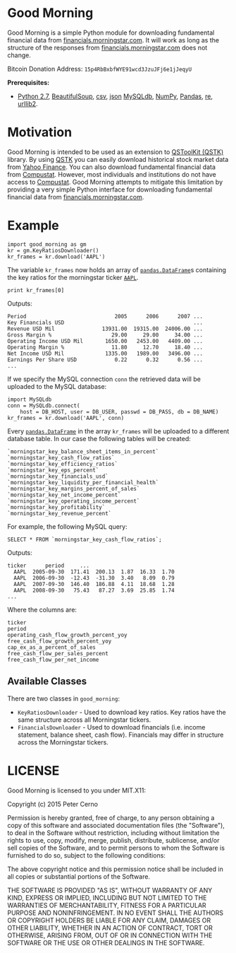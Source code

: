 
Good Morning
============

Good Morning is a simple Python module for downloading fundamental financial data from [financials.morningstar.com](http://financials.morningstar.com/). It will work as long as the structure of the responses from [financials.morningstar.com](http://financials.morningstar.com/) does not change.

Bitcoin Donation Address: `15p4RbBxbfWYE91wcd3JzuJFj6e1jJeqyU`

**Prerequisites:** 

- [Python 2.7](https://www.python.org/download/releases/2.7/), [BeautifulSoup](http://www.crummy.com/software/BeautifulSoup/bs4/doc/), [csv](https://docs.python.org/2/library/csv.html), [json](https://docs.python.org/2/library/json.html) [MySQLdb](http://sourceforge.net/projects/mysql-python/), [NumPy](http://www.numpy.org/), [Pandas](http://pandas.pydata.org/), [re](https://docs.python.org/2/library/re.html), [urllib2](https://docs.python.org/2/library/urllib2.html).

Motivation
==========

Good Morning is intended to be used as an extension to [QSToolKit (QSTK)](http://wiki.quantsoftware.org/index.php?title=QuantSoftware_ToolKit) library. By using [QSTK](http://wiki.quantsoftware.org/index.php?title=QuantSoftware_ToolKit) you can easily download historical stock market data from [Yahoo Finance](http://finance.yahoo.com/). You can also download fundamental financial data from [Compustat](https://www.capitaliq.com/home/what-we-offer/information-you-need/financials-valuation/compustat-financials.aspx). However, most individuals and institutions do not have access to [Compustat](https://www.capitaliq.com/home/what-we-offer/information-you-need/financials-valuation/compustat-financials.aspx). Good Morning attempts to mitigate this limitation by providing a very simple Python interface for downloading fundamental financial data from [financials.morningstar.com](http://financials.morningstar.com/).

Example
=======

    import good_morning as gm
    kr = gm.KeyRatiosDownloader()
    kr_frames = kr.download('AAPL')

The variable `kr_frames` now holds an array of [`pandas.DataFrame`](http://pandas.pydata.org/pandas-docs/dev/generated/pandas.DataFrame.html)s containing the key ratios for the morningstar ticker [`AAPL`](http://financials.morningstar.com/ratios/r.html?t=AAPL&region=usa&culture=en-US).

    print kr_frames[0]

Outputs:

    Period                            2005      2006      2007 ...
    Key Financials USD                                         ...
    Revenue USD Mil               13931.00  19315.00  24006.00 ...
    Gross Margin %                   29.00     29.00     34.00 ...
    Operating Income USD Mil       1650.00   2453.00   4409.00 ...
    Operating Margin %               11.80     12.70     18.40 ...
    Net Income USD Mil             1335.00   1989.00   3496.00 ...
    Earnings Per Share USD            0.22      0.32      0.56 ...
    ...

If we specify the MySQL connection `conn` the retrieved data will be uploaded to the MySQL database:

    import MySQLdb
    conn = MySQLdb.connect(
        host = DB_HOST, user = DB_USER, passwd = DB_PASS, db = DB_NAME)
    kr_frames = kr.download('AAPL', conn)

Every [`pandas.DataFrame`](http://pandas.pydata.org/pandas-docs/dev/generated/pandas.DataFrame.html) in the array `kr_frames` will be uploaded to a different database table. In our case the following tables will be created: 

    `morningstar_key_balance_sheet_items_in_percent`
    `morningstar_key_cash_flow_ratios`
    `morningstar_key_efficiency_ratios`
    `morningstar_key_eps_percent`
    `morningstar_key_financials_usd`
    `morningstar_key_liquidity_per_financial_health`
    `morningstar_key_margins_percent_of_sales`
    `morningstar_key_net_income_percent`
    `morningstar_key_operating_income_percent`
    `morningstar_key_profitability`
    `morningstar_key_revenue_percent`

For example, the following MySQL query:

    SELECT * FROM `morningstar_key_cash_flow_ratios`;

Outputs:

    ticker      period     ...
      AAPL  2005-09-30  171.41  200.13  1.87  16.33  1.70
      AAPL  2006-09-30  -12.43  -31.30  3.40   8.09  0.79
      AAPL  2007-09-30  146.40  186.88  4.11  18.68  1.28
      AAPL  2008-09-30   75.43   87.27  3.69  25.85  1.74
    ...

Where the columns are:

    ticker
    period
    operating_cash_flow_growth_percent_yoy
    free_cash_flow_growth_percent_yoy
    cap_ex_as_a_percent_of_sales
    free_cash_flow_per_sales_percent
    free_cash_flow_per_net_income

Available Classes
-----------------

There are two classes in `good_morning`:

- `KeyRatiosDownloader` - Used to download key ratios. Key ratios have the same structure across all Morningstar tickers.
- `FinancialsDownloader` - Used to download financials (i.e. income statement, balance sheet, cash flow). Financials may differ in structure across the Morningstar tickers.

LICENSE
=======

Good Morning is licensed to you under MIT.X11:

Copyright (c) 2015 Peter Cerno

Permission is hereby granted, free of charge, to any person obtaining a copy of this software and associated documentation files (the "Software"), to deal in the Software without restriction, including without limitation the rights to use, copy, modify, merge, publish, distribute, sublicense, and/or sell copies of the Software, and to permit persons to whom the Software is furnished to do so, subject to the following conditions:

The above copyright notice and this permission notice shall be included in all copies or substantial portions of the Software.

THE SOFTWARE IS PROVIDED "AS IS", WITHOUT WARRANTY OF ANY KIND, EXPRESS OR IMPLIED, INCLUDING BUT NOT LIMITED TO THE WARRANTIES OF MERCHANTABILITY, FITNESS FOR A PARTICULAR PURPOSE AND NONINFRINGEMENT. IN NO EVENT SHALL THE AUTHORS OR COPYRIGHT HOLDERS BE LIABLE FOR ANY CLAIM, DAMAGES OR OTHER LIABILITY, WHETHER IN AN ACTION OF CONTRACT, TORT OR OTHERWISE, ARISING FROM, OUT OF OR IN CONNECTION WITH THE SOFTWARE OR THE USE OR OTHER DEALINGS IN THE SOFTWARE.